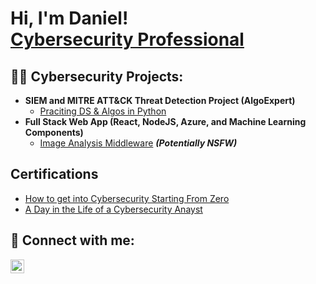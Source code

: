 <h1>Hi, I'm Daniel! <br/><a href="https://www.linkedin.com/in/danielferrercy/">Cybersecurity Professional</a>
<h2>👨‍💻 Cybersecurity Projects:</h2>

- <b>SIEM and MITRE ATT&CK Threat Detection Project (AlgoExpert)</b>
  - [Praciting DS & Algos in Python](https://github.com/joshmadakor1/Algorithms-Practice)
- <b>Full Stack Web App (React, NodeJS, Azure, and Machine Learning Components)</b>
  - [Image Analysis Middleware](https://github.com/joshmadakor1/4chan-Image-Analysis-Middleware-C964) <b><i>(Potentially NSFW)</b></i>


<h2> Certifications </h2>

- [How to get into Cybersecurity Starting From Zero](https://www.youtube.com/watch?v=a83ASGn_V_s)
- [A Day in the Life of a Cybersecurity Anayst](https://www.youtube.com/watch?v=uHy3oM7NnoU)


<h2> 🤳 Connect with me:</h2>

[<img align="left" alt="JoshMadakor | LinkedIn" width="22px" src="https://cdn.jsdelivr.net/npm/simple-icons@v3/icons/linkedin.svg" />][linkedin]





[linkedin]: [[https://linkedin.com/in/joshmadako](https://www.linkedin.com/in/danielferrercy/)r](https://www.linkedin.com/in/danielferrercy/)

